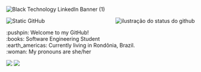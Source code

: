 ![Black Technology LinkedIn Banner (1)](https://github.com/NyleCoelho/NyleCoelho/assets/162394373/44f69538-fb75-45ff-acdc-78be0d3d2e0f)<br>

<img align='right' src="https://github-readme-stats.vercel.app/api?username=Nylecoelho&show_icons=true&title_color=FFFFFF&text_color=FFFFFF&icon_color=FFFFFF&bg_color=000000&cache_seconds=2300" alt="ilustração do status do github">  

<img src="https://img.shields.io/static/v1?label=Hello! I'm Bianca. &message=Software Engineer&color=000000&style=for-the-badge&logo=GitHub" alt="Static GitHub">

<p>:pushpin: Welcome to my GitHub!<br>:books: Software Engineering Student <br>:earth_americas: Currently living in Rondônia, Brazil. <br>:woman: My pronouns are she/her

[<img src="https://img.shields.io/badge/Gmail-D14836?style=for-the-badge&logo=gmail&logoColor=white" />](https://criarmeulink.com.br/u/1712771830)
[<img src="https://img.shields.io/badge/LinkedIn-0077B5?style=for-the-badge&logo=linkedin&logoColor=white"/>](https://www.linkedin.com/in/nylecoelho/)

